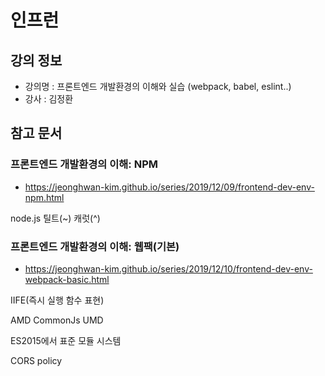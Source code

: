 # 인프런

## 강의 정보

- 강의명 : 프론트엔드 개발환경의 이해와 실습 (webpack, babel, eslint..)
- 강사 : 김정환

## 참고 문서

### 프론트엔드 개발환경의 이해: NPM

- https://jeonghwan-kim.github.io/series/2019/12/09/frontend-dev-env-npm.html

node.js
틸트(~)
캐럿(^)

### 프론트엔드 개발환경의 이해: 웹팩(기본)

- https://jeonghwan-kim.github.io/series/2019/12/10/frontend-dev-env-webpack-basic.html

IIFE(즉시 실행 함수 표현)

AMD
CommonJs
UMD

ES2015에서 표준 모듈 시스템

CORS policy
